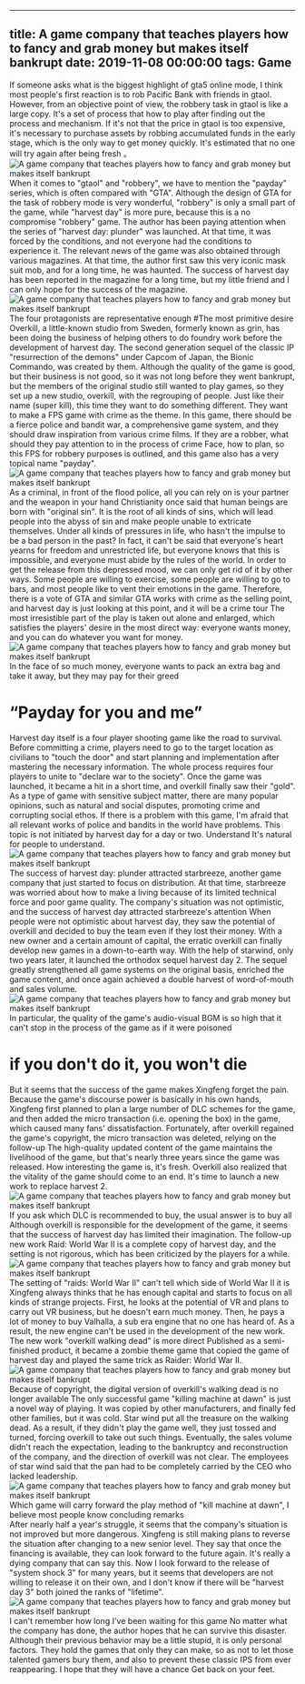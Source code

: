 
---
title: A game company that teaches players how to fancy and grab money but makes itself bankrupt
date: 2019-11-08 00:00:00
tags:  Game
---
If someone asks what is the biggest highlight of gta5 online mode, I think most people's first reaction is to rob Pacific Bank with friends in gtaol. However, from an objective point of view, the robbery task in gtaol is like a large copy. It's a set of process that how to play after finding out the process and mechanism. If it's not that the price in gtaol is too expensive, it's necessary to purchase assets by robbing accumulated funds in the early stage, which is the only way to get money quickly. It's estimated that no one will try again after being fresh 。
![A game company that teaches players how to fancy and grab money but makes itself bankrupt](ae3a173b15f24536a12b5587d79a6a2e.jpg)
When it comes to "gtaol" and "robbery", we have to mention the "payday" series, which is often compared with "GTA". Although the design of GTA for the task of robbery mode is very wonderful, "robbery" is only a small part of the game, while "harvest day" is more pure, because this is a no compromise "robbery" game.
The author has been paying attention when the series of "harvest day: plunder" was launched. At that time, it was forced by the conditions, and not everyone had the conditions to experience it. The relevant news of the game was also obtained through various magazines. At that time, the author first saw this very iconic mask suit mob, and for a long time, he was haunted. The success of harvest day has been reported in the magazine for a long time, but my little friend and I can only hope for the success of the magazine.
![A game company that teaches players how to fancy and grab money but makes itself bankrupt](771ad5b3e50e41f7b037624974c14f13.jpg)
The four protagonists are representative enough
#The most primitive desire
Overkill, a little-known studio from Sweden, formerly known as grin, has been doing the business of helping others to do foundry work before the development of harvest day. The second generation sequel of the classic IP "resurrection of the demons" under Capcom of Japan, the Bionic Commando, was created by them. Although the quality of the game is good, but their business is not good, so it was not long before they went bankrupt, but the members of the original studio still wanted to play games, so they set up a new studio, overkill, with the regrouping of people.
Just like their name (super kill), this time they want to do something different. They want to make a FPS game with crime as the theme. In this game, there should be a fierce police and bandit war, a comprehensive game system, and they should draw inspiration from various crime films. If they are a robber, what should they pay attention to in the process of crime Face, how to plan, so this FPS for robbery purposes is outlined, and this game also has a very topical name "payday".
![A game company that teaches players how to fancy and grab money but makes itself bankrupt](ddd95b4f2ac14690b45b5673325964ef.jpg)
As a criminal, in front of the flood police, all you can rely on is your partner and the weapon in your hand
Christianity once said that human beings are born with "original sin". It is the root of all kinds of sins, which will lead people into the abyss of sin and make people unable to extricate themselves. Under all kinds of pressures in life, who hasn't the impulse to be a bad person in the past? In fact, it can't be said that everyone's heart yearns for freedom and unrestricted life, but everyone knows that this is impossible, and everyone must abide by the rules of the world.
In order to get the release from this depressed mood, we can only get rid of it by other ways. Some people are willing to exercise, some people are willing to go to bars, and most people like to vent their emotions in the game. Therefore, there is a vote of GTA and similar GTA works with crime as the selling point, and harvest day is just looking at this point, and it will be a crime tour The most irresistible part of the play is taken out alone and enlarged, which satisfies the players' desire in the most direct way: everyone wants money, and you can do whatever you want for money.
![A game company that teaches players how to fancy and grab money but makes itself bankrupt](63341988d7e14a508e1cc8492de851bb.jpg)
In the face of so much money, everyone wants to pack an extra bag and take it away, but they may pay for their greed
# “Payday for you and me”
Harvest day itself is a four player shooting game like the road to survival. Before committing a crime, players need to go to the target location as civilians to "touch the door" and start planning and implementation after mastering the necessary information. The whole process requires four players to unite to "declare war to the society". Once the game was launched, it became a hit in a short time, and overkill finally saw their "gold".
As a type of game with sensitive subject matter, there are many popular opinions, such as natural and social disputes, promoting crime and corrupting social ethos. If there is a problem with this game, I'm afraid that all relevant works of police and bandits in the world have problems. This topic is not initiated by harvest day for a day or two. Understand It's natural for people to understand.
![A game company that teaches players how to fancy and grab money but makes itself bankrupt](05b0d35671914a7f99d2874646c51160.jpg)
The success of harvest day: plunder attracted starbreeze, another game company that just started to focus on distribution. At that time, starbreeze was worried about how to make a living because of its limited technical force and poor game quality. The company's situation was not optimistic, and the success of harvest day attracted starbreeze's attention When people were not optimistic about harvest day, they saw the potential of overkill and decided to buy the team even if they lost their money.
With a new owner and a certain amount of capital, the erratic overkill can finally develop new games in a down-to-earth way. With the help of starwind, only two years later, it launched the orthodox sequel harvest day 2. The sequel greatly strengthened all game systems on the original basis, enriched the game content, and once again achieved a double harvest of word-of-mouth and sales volume.
![A game company that teaches players how to fancy and grab money but makes itself bankrupt](df33039d9d3a49ed93f4685f9fb9816b.jpg)
In particular, the quality of the game's audio-visual BGM is so high that it can't stop in the process of the game as if it were poisoned
# if you don't do it, you won't die
But it seems that the success of the game makes Xingfeng forget the pain. Because the game's discourse power is basically in his own hands, Xingfeng first planned to plan a large number of DLC schemes for the game, and then added the micro transaction (i.e. opening the box) in the game, which caused many fans' dissatisfaction. Fortunately, after overkill regained the game's copyright, the micro transaction was deleted, relying on the follow-up The high-quality updated content of the game maintains the livelihood of the game, but that's nearly three years since the game was released. How interesting the game is, it's fresh. Overkill also realized that the vitality of the game should come to an end. It's time to launch a new work to replace harvest 2.
![A game company that teaches players how to fancy and grab money but makes itself bankrupt](26e223c23987449aa7b69d779570fac2.jpg)
If you ask which DLC is recommended to buy, the usual answer is to buy all
Although overkill is responsible for the development of the game, it seems that the success of harvest day has limited their imagination. The follow-up new work Raid: World War II is a complete copy of harvest day, and the setting is not rigorous, which has been criticized by the players for a while.
![A game company that teaches players how to fancy and grab money but makes itself bankrupt](c3ba7a0e3fff4fb7a575550415508127.jpg)
The setting of "raids: World War II" can't tell which side of World War II it is
Xingfeng always thinks that he has enough capital and starts to focus on all kinds of strange projects. First, he looks at the potential of VR and plans to carry out VR business, but he doesn't earn much money. Then, he pays a lot of money to buy Valhalla, a sub era engine that no one has heard of. As a result, the new engine can't be used in the development of the new work. The new work "overkill walking dead" is more direct Published as a semi-finished product, it became a zombie theme game that copied the game of harvest day and played the same trick as Raider: World War II.
![A game company that teaches players how to fancy and grab money but makes itself bankrupt](f628dee3ec09416f9a3611169e0b15fb.jpg)
Because of copyright, the digital version of overkill's walking dead is no longer available
The only successful game "killing machine at dawn" is just a novel way of playing. It was copied by other manufacturers, and finally fed other families, but it was cold. Star wind put all the treasure on the walking dead. As a result, if they didn't play the game well, they just tossed and turned, forcing overkill to take out such things. Eventually, the sales volume didn't reach the expectation, leading to the bankruptcy and reconstruction of the company, and the direction of overkill was not clear. The employees of star wind said that the pan had to be completely carried by the CEO who lacked leadership.
![A game company that teaches players how to fancy and grab money but makes itself bankrupt](2c31b79eb2424ef79116e91840be41cf.jpg)
Which game will carry forward the play method of "kill machine at dawn", I believe most people know
    concluding remarks  
After nearly half a year's struggle, it seems that the company's situation is not improved but more dangerous. Xingfeng is still making plans to reverse the situation after changing to a new senior level. They say that once the financing is available, they can look forward to the future again. It's really a dying company that can say this. Now I look forward to the release of "system shock 3" for many years, but it seems that developers are not willing to release it on their own, and I don't know if there will be "harvest day 3" both joined the ranks of "lifetime".
![A game company that teaches players how to fancy and grab money but makes itself bankrupt](5110edcccd0248618fcc4b7caf94c641.jpg)
I can't remember how long I've been waiting for this game
No matter what the company has done, the author hopes that he can survive this disaster. Although their previous behavior may be a little stupid, it is only personal factors. They hold the games that only they can make, so as not to let those talented gamers bury them, and also to prevent these classic IPS from ever reappearing. I hope that they will have a chance Get back on your feet.